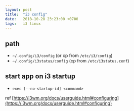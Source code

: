 ```yaml
---
layout: post
title:  "i3 config"
date:   2018-10-28 23:23:00 +0700
tags:   i3 linux
---
```


## path
- `~/.config/i3/config` (or cp from `/etc/i3/config`)
- `~/.config/i3status/config` (cp from `/etc/i3status.conf`)

## start app on i3 startup
- `exec [--no-startup-id] <command>`

ref [https://i3wm.org/docs/userguide.html#configuring](https://i3wm.org/docs/userguide.html#configuring)
